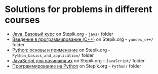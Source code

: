 # Solutions for problems in different courses

- [Java. Базовый курс](https://stepik.org/course/187) on Stepik.org - `java/` folder
- [Введение в программирование (C++)](https://stepik.org/course/363) on Stepik.org - `yandex_c++/` folder
- [Python: основы и применение](https://stepik.org/course/512) on Stepik.org - `Python_basics_and_application/` folder
- [JavaScript для начинающих](https://stepik.org/course/2223) on Stepik.org - `JavaScript/` folder
- [Программирование на Python](https://stepik.org/course/67) on Stepik.org - `Python/` folder
